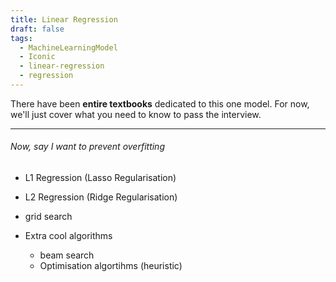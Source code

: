 ```yaml
---
title: Linear Regression
draft: false
tags:
  - MachineLearningModel
  - Iconic
  - linear-regression
  - regression
---
```

There have been **entire textbooks** dedicated to this one model. For now, we'll just cover what you need to know to pass the interview. 

----

###### Now, say I want to prevent overfitting
- L1 Regression (Lasso Regularisation)
- L2 Regression (Ridge Regularisation)



- grid search 
- Extra cool algorithms
	- beam search 
	- Optimisation algortihms (heuristic)
